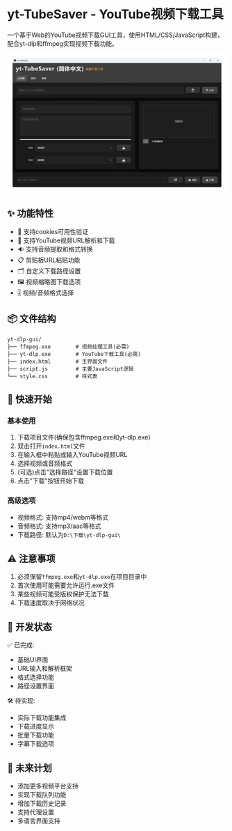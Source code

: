 
# yt-TubeSaver - YouTube视频下载工具


一个基于Web的YouTube视频下载GUI工具，使用HTML/CSS/JavaScript构建，配合yt-dlp和ffmpeg实现视频下载功能。

![yt-TubeSaver 界面截图](images/001.webp)

## ✨ 功能特性

- 🎥 支持cookies可用性验证
- 🎥 支持YouTube视频URL解析和下载
- 🔉 支持音频提取和格式转换
- 📋 剪贴板URL粘贴功能
- 🗂️ 自定义下载路径设置
- 🖼️ 视频缩略图下载选项
- 🎚️ 视频/音频格式选择

## 📦 文件结构

```
yt-dlp-gui/
├── ffmpeg.exe        # 视频处理工具(必需)
├── yt-dlp.exe        # YouTube下载工具(必需)
├── index.html        # 主界面文件
├── script.js         # 主要JavaScript逻辑
└── style.css         # 样式表
```

## 🚀 快速开始

### 基本使用

1. 下载项目文件(确保包含ffmpeg.exe和yt-dlp.exe)
2. 双击打开`index.html`文件
3. 在输入框中粘贴或输入YouTube视频URL
4. 选择视频或音频格式
5. (可选)点击"选择路径"设置下载位置
6. 点击"下载"按钮开始下载

### 高级选项

- 视频格式: 支持mp4/webm等格式
- 音频格式: 支持mp3/aac等格式
- 下载路径: 默认为`D:\下载\yt-dlp-gui\`

## ⚠️ 注意事项

1. 必须保留`ffmpeg.exe`和`yt-dlp.exe`在项目目录中
2. 首次使用可能需要允许运行.exe文件
3. 某些视频可能受版权保护无法下载
4. 下载速度取决于网络状况

## 🔧 开发状态

✅ 已完成:
- 基础UI界面
- URL输入和解析框架
- 格式选择功能
- 路径设置界面

🛠️ 待实现:
- 实际下载功能集成
- 下载进度显示
- 批量下载功能
- 字幕下载选项

## 🌟 未来计划

- 添加更多视频平台支持
- 实现下载队列功能
- 增加下载历史记录
- 支持代理设置
- 多语言界面支持



